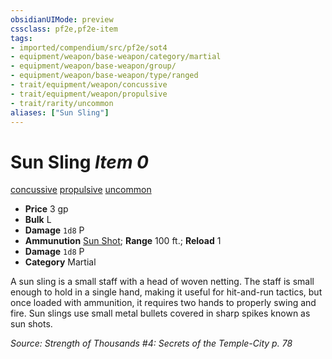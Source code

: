 ```yaml
---
obsidianUIMode: preview
cssclass: pf2e,pf2e-item
tags:
- imported/compendium/src/pf2e/sot4
- equipment/weapon/base-weapon/category/martial
- equipment/weapon/base-weapon/group/
- equipment/weapon/base-weapon/type/ranged
- trait/equipment/weapon/concussive
- trait/equipment/weapon/propulsive
- trait/rarity/uncommon
aliases: ["Sun Sling"]
---
```

# Sun Sling *Item 0*  
[concussive](concussive-g-g.md)  [propulsive](propulsive.md)  [uncommon](uncommon.md)  

- **Price** 3 gp
- **Bulk** L
- **Damage** `1d8` P
- **Ammunution** [Sun Shot](sun-shot-sot4.md); **Range** 100 ft.; **Reload** 1
- **Damage** `1d8` P
- **Category** Martial

A sun sling is a small staff with a head of woven netting. The staff is small enough to hold in a single hand, making it useful for hit-and-run tactics, but once loaded with ammunition, it requires two hands to properly swing and fire. Sun slings use small metal bullets covered in sharp spikes known as sun shots.

*Source: Strength of Thousands #4: Secrets of the Temple-City p. 78*